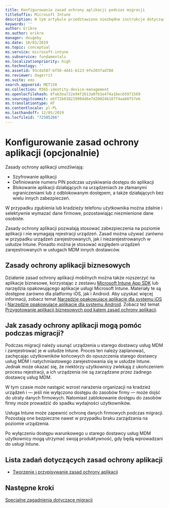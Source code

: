 ```yaml
---
title: Konfigurowanie zasad ochrony aplikacji podczas migracji
titleSuffix: Microsoft Intune
description: W tym artykule przedstawiono niezbędne instrukcje dotyczące konfigurowania zasad ochrony aplikacji podczas migracji do usługi Microsoft Intune.
keywords: ''
author: Erikre
ms.author: erikre
manager: dougeby
ms.date: 10/03/2019
ms.topic: conceptual
ms.service: microsoft-intune
ms.subservice: fundamentals
ms.localizationpriority: high
ms.technology: ''
ms.assetid: 93cda587-bf56-4d41-b123-9fe203fad788
ms.reviewer: dagerrit
ms.suite: ems
search.appverid: MET150
ms.collection: M365-identity-device-management
ms.openlocfilehash: 8fab3ea722e94f2613a0fb1e474a16ecb5971569
ms.sourcegitcommit: ebf72b038219904d6e7d20024b107f4aa68f57e6
ms.translationtype: HT
ms.contentlocale: pl-PL
ms.lasthandoff: 12/05/2019
ms.locfileid: "72585266"
---
```

# <a name="configure-app-protection-policies-optional"></a>Konfigurowanie zasad ochrony aplikacji (opcjonalnie)


Zasady ochrony aplikacji umożliwiają:
* Szyfrowanie aplikacji
* Definiowanie numeru PIN podczas uzyskiwania dostępu do aplikacji
* Blokowanie aplikacji działających na urządzeniach ze złamanymi ograniczeniami lub z odblokowanym dostępem, a także działających bez wielu innych zabezpieczeń.

W przypadku zgubienia lub kradzieży telefonu użytkownika można zdalnie i selektywnie wymazać dane firmowe, pozostawiając niezmienione dane osobiste.

Zasady ochrony aplikacji pozwalają stosować zabezpieczenia na poziomie aplikacji i nie wymagają rejestracji urządzeń. Zasad można używać zarówno w przypadku urządzeń zarejestrowanych, jak i niezarejestrowanych w usłudze Intune. Ponadto można je stosować względem urządzeń zarejestrowanych w usługach MDM innych dostawców.

## <a name="app-protection-policies-with-lob-apps"></a>Zasady ochrony aplikacji biznesowych

Działanie zasad ochrony aplikacji mobilnych można także rozszerzyć na aplikacje biznesowe, korzystając z zestawu [Microsoft Intune App SDK](../developer/app-sdk-get-started.md) lub narzędzia opakowującego aplikacje usługi Microsoft Intune. Materiały te są dostępne zarówno dla platformy iOS, jak i Android. Aby uzyskać więcej informacji, zobacz temat [Narzędzie opakowujące aplikacje dla systemu iOS](../developer/app-wrapper-prepare-ios.md) i [Narzędzie opakowujące aplikacje dla systemu Android](./../developer/app-wrapper-prepare-android.md). Zobacz też temat [Przygotowanie aplikacji biznesowych pod kątem zasad ochrony aplikacji](../developer/apps-prepare-mobile-application-management.md).

## <a name="how-do-app-protection-policies-help-during-migration"></a>Jak zasady ochrony aplikacji mogą pomóc podczas migracji?

Podczas migracji należy usunąć urządzenia u starego dostawcy usług MDM i zarejestrować je w usłudze Intune. Proces ten należy zaplanować, zachęcając użytkowników końcowych do opuszczenia starego dostawcy usług MDM i natychmiastowego zarejestrowania się w usłudze Intune. Jednak może okazać się, że niektórzy użytkownicy zwlekają z ukończeniem procesu rejestracji, a ich urządzenia nie są zarządzane przez żadnego dostawcę usług MDM.

W tym czasie może nastąpić wzrost narażenia organizacji na kradzież urządzeń i — jeśli nie wyłączono dostępu do zasobów firmy — może dojść do utraty danych firmowych. Natomiast zablokowanie dostępu do zasobów firmy może prowadzić do spadku wydajności użytkowników.

Usługa Intune może zapewnić ochronę danych firmowych podczas migracji. Pozostają one bezpieczne nawet w przypadku braku zarządzania na poziomie urządzenia.

Po wyłączeniu dostępu warunkowego u starego dostawcy usług MDM użytkownicy mogą utrzymać swoją produktywność, gdy będą wprowadzani do usługi Intune.

## <a name="task-list-for-app-protection-policies"></a>Lista zadań dotyczących zasad ochrony aplikacji

- [Tworzenie i przypisywanie zasad ochrony aplikacji](~/apps/app-protection-policies.md)

## <a name="next-steps"></a>Następne kroki

[Specjalne zagadnienia dotyczące migracji](migration-guide-considerations.md)
